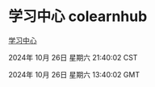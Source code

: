 # 学习中心 colearnhub
[学习中心](http://219.139.197.74:56308/colearnhub/)

2024年 10月 26日 星期六 21:40:02 CST

2024年 10月 26日 星期六 13:40:02 GMT
